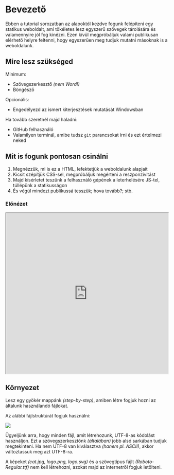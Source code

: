 # Bevezető

Ebben a tutorial sorozatban az alapoktól kezdve fogunk felépíteni egy statikus weboldalt, ami tökéletes lesz egyszerű szövegek tárolására és valamennyire jól fog kinézni. Ezen kívül megpróbáljuk valami publikusan elérhető helyre feltenni, hogy egyszerűen meg tudjuk mutatni másoknak is a weboldalunk.

## Mire lesz szükséged

Minimum:

- Szövegszerkesztő *(nem Word!)*
- Böngésző

Opcionális:

- Engedélyezd az ismert kiterjesztések mutatását Windowsban 

Ha tovább szeretnél majd haladni:

- GitHub felhasználó
- Valamilyen terminál, amibe tudsz `git` parancsokat írni és ezt értelmezi neked

## Mit is fogunk pontosan csinálni

1. Megnézzük, mi is ez a HTML, lefektetjük a weboldalunk alapjait
2. Kicsit szépítjük CSS-sel, megpróbáljuk megérteni a reszponzivitást
3. Majd kísérletet teszünk a felhasználó gépének a leterhelésére JS-tel, túllépünk a statikusságon
4. És végül mindezt publikussá tesszük; hova tovább?; stb.

### Előnézet

<iframe style="width: 100%; height: 500px;" src="https://gergoradeczki.github.io/tutorials/step-by-step/vegleges/index.html"></iframe>

## Környezet

Lesz egy gyökér mappánk *(step-by-step)*, amiben létre fogjuk hozni az általunk használandó fájlokat.

Az alábbi fájlstruktúrát fogjuk használni:

<img src="/web/tutorials/step-by-step/sbs_00_fajlok.png">

Ügyeljünk arra, hogy minden fájl, amit létrehozunk, UTF-8-as kódolást használjon. Ezt a szövegszerkesztőnk *(általában)* jobb alsó sarkában tudjuk megtekinteni. Ha nem UTF-8 van kiválasztva *(hanem pl. ASCII)*, akkor változtassuk meg azt UTF-8-ra.

A képeket *(cat.jpg, logo.png, logo.svg)* és a szövegtípus fájlt *(Roboto-Regular.ttf)* nem kell létrehozni, azokat majd az internetről fogjuk letölteni.